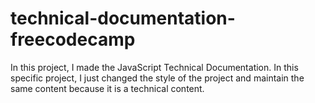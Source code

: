 # technical-documentation-freecodecamp
 In this project, I made the JavaScript Technical Documentation. In this specific project, I just changed the style of the project and maintain the same content because it is a technical content.
